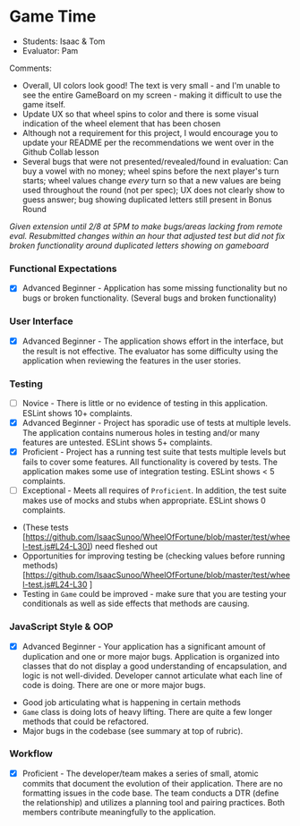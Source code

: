 # Game Time
* Students: Isaac & Tom
* Evaluator: Pam

Comments:
* Overall, UI colors look good! The text is very small - and I'm unable to see the entire GameBoard on my screen - making it difficult to use the game itself.  
* Update UX so that wheel spins to color and there is some visual indication of the wheel element that has been chosen
* Although not a requirement for this project, I would encourage you to update your README per the recommendations we went over in the Github Collab lesson
* Several bugs that were not presented/revealed/found in evaluation: Can buy a vowel with no money; wheel spins before the next player's turn starts; wheel values change _every_ turn so that a new values are being used throughout the round (not per spec); UX does not clearly show to guess answer; bug showing duplicated letters still present in Bonus Round

*Given extension until 2/8 at 5PM to make bugs/areas lacking from remote eval. Resubmitted changes within an hour that adjusted test but did not fix broken functionality around duplicated letters showing on gameboard*

### Functional Expectations

* [x] Advanced Beginner - Application has some missing functionality but no bugs or broken functionality. (Several bugs and broken functionality)

### User Interface

* [x] Advanced Beginner - The application shows effort in the interface, but the result is not effective. The evaluator has some difficulty using the application when reviewing the features in the user stories.

### Testing

* [ ] Novice - There is little or no evidence of testing in this application. ESLint shows 10+ complaints.
* [x] Advanced Beginner - Project has sporadic use of tests at multiple levels. The application contains numerous holes in testing and/or many features are untested. ESLint shows 5+ complaints.
* [x] Proficient - Project has a running test suite that tests multiple levels but fails to cover some features. All functionality is covered by tests. The application makes some use of integration testing. ESLint shows < 5 complaints.
* [ ] Exceptional - Meets all requires of `Proficient`. In addition, the test suite makes use of mocks and stubs when appropriate. ESLint shows 0 complaints.

* (These tests [https://github.com/IsaacSunoo/WheelOfFortune/blob/master/test/wheel-test.js#L24-L30]) need fleshed out
* Opportunities for improving testing be (checking values before running methods)[https://github.com/IsaacSunoo/WheelOfFortune/blob/master/test/wheel-test.js#L24-L30 ]
* Testing in `Game` could be improved - make sure that you are testing your conditionals as well as side effects that methods are causing.

### JavaScript Style & OOP

* [x] Advanced Beginner - Your application has a significant amount of duplication and one or more major bugs. Application is organized into classes that do not display a good understanding of encapsulation, and logic is not well-divided. Developer cannot articulate what each line of code is doing. There are one or more major bugs.

* Good job articulating what is happening in certain methods
* `Game` class is doing lots of heavy lifting. There are quite a few longer methods that could be refactored.
* Major bugs in the codebase (see summary at top of rubric).

### Workflow

* [x] Proficient - The developer/team makes a series of small, atomic commits that document the evolution of their application. There are no formatting issues in the code base. The team conducts a DTR (define the relationship) and utilizes a planning tool and pairing practices. Both members contribute meaningfully to the application.
